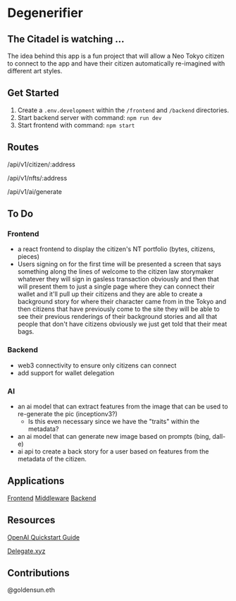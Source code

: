 # Degenerifier

## The Citadel is watching ...

The idea behind this app is a fun project that will allow a Neo Tokyo citizen to connect to the app and have their citizen automatically re-imagined with different art styles.

## Get Started

1. Create a `.env.development` within the `/frontend` and `/backend` directories.
2. Start backend server with command: `npm run dev`
3. Start frontend with command: `npm start`

## Routes

/api/v1/citizen/:address

/api/v1/nfts/:address

/api/v1/ai/generate

## To Do

### Frontend

-   a react frontend to display the citizen's NT portfolio (bytes, citizens, pieces)
-   Users signing on for the first time will be presented a screen that says something along the lines of welcome to the citizen law storymaker whatever they will sign in gasless transaction obviously and then that will present them to just a single page where they can connect their wallet and it'll pull up their citizens and they are able to create a background story for where their character came from in the Tokyo and then citizens that have previously come to the site they will be able to see their previous renderings of their background stories and all that people that don't have citizens obviously we just get told that their meat bags.

### Backend

-   web3 connectivity to ensure only citizens can connect
-   add support for wallet delegation

### AI

-   an ai model that can extract features from the image that can be used to re-generate the pic (inceptionv3?)
    -   Is this even necessary since we have the "traits" within the metadata?
-   an ai model that can generate new image based on prompts (bing, dall-e)
-   ai api to create a back story for a user based on features from the metadata of the citizen.

## Applications

[Frontend](./frontend/README.md)
[Middleware](./middleware/README.md)
[Backend](./backend/README.md)

## Resources

[OpenAI Quickstart Guide](https://platform.openai.com/docs/quickstart?context=node)

[Delegate.xyz](https://docs.delegate.xyz/)

## Contributions

@goldensun.eth
